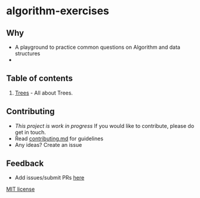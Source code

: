 # algorithm-exercises

## Why

* A playground to practice common questions on Algorithm and data structures
* 

## Table of contents

1. [Trees](trees.md) - All about Trees.



## Contributing

* _This project is work in progress_ If you would like to contribute, please do get in touch.
* Read [contributing.md](https://github.com/africhild/algorithm-exercises/tree/contributing.md) for guidelines
* Any ideas? Create an issue

## Feedback

* Add issues/submit PRs [here](https://github.com/africhild/algorithm-exercises)

[MIT license](LICENSE.md)